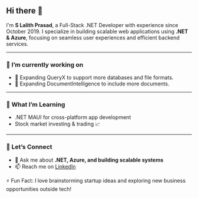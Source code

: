 ## Hi there 👋

I'm **S Lalith Prasad**, a Full-Stack .NET Developer with experience since October 2019. I specialize in building scalable web applications using **.NET & Azure**, focusing on seamless user experiences and efficient backend services.

---

### 🔭 I’m currently working on 

- 🔹 Expanding QueryX to support more databases and file formats.
- 🔹 Expanding DocumentIntelligence to include more documents.

---

### 🌱 What I’m Learning
- .NET MAUI for cross-platform app development  
- Stock market investing & trading 📈

---

### 🤝 Let’s Connect
- 💬 Ask me about **.NET, Azure, and building scalable systems**  
- 📫 Reach me on [LinkedIn](https://www.linkedin.com/in/s-lalith-prasad-4ab13b248/)  

⚡ Fun Fact: I love brainstorming startup ideas and exploring new business opportunities outside tech!

